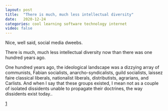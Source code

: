 ```yaml
---
layout: post
title:  "There is much, much less intellectual diversity"
date:   2020-12-24
categories: cool learning software technology internet
video: false
---
```


Nice, well said, social media dweebs.

There is much, much less intellectual diversity now than there was one hundred years ago.

One hundred years ago, the ideological landscape was a dizzying array of communists, Fabian socialists, anarcho-syndicalists, guild socialists, laissez faire classical liberals, nationalist liberals, distributists, agrarians, and Carlists. And when I say that these groups existed, I mean not as a couple of isolated dissidents unable to propagate their doctrines, the way dissidents exist today..

[1]

[1]: //bonald.wordpress.com/2020/12/23/1945/